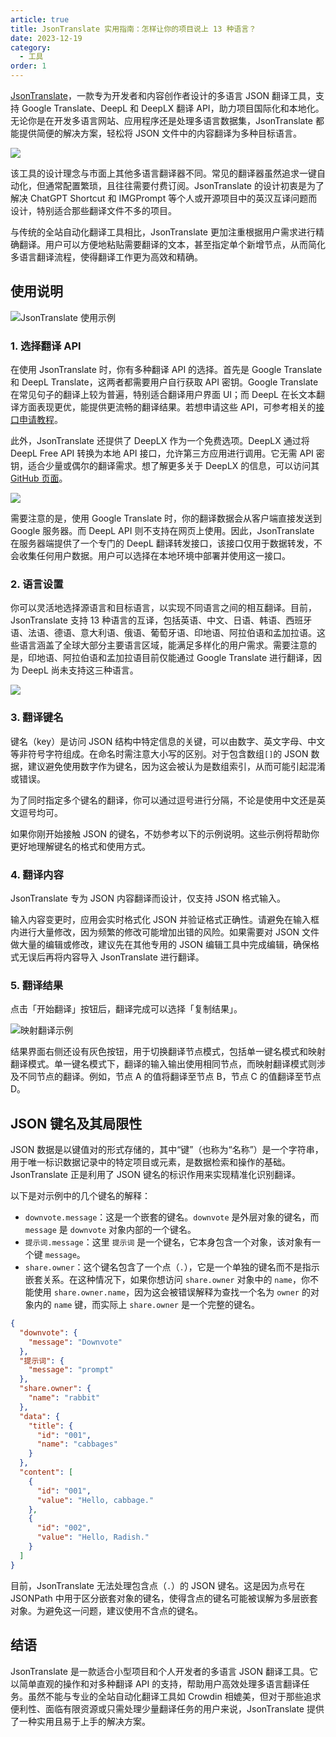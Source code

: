```yaml
---
article: true
title: JsonTranslate 实用指南：怎样让你的项目说上 13 种语言？
date: 2023-12-19
category:
  - 工具
order: 1
---
```


[JsonTranslate](https://tools.newzone.top/json-translate)，一款专为开发者和内容创作者设计的多语言 JSON 翻译工具，支持 Google Translate、DeepL 和 DeepLX 翻译 API，助力项目国际化和本地化。无论你是在开发多语言网站、应用程序还是处理多语言数据集，JsonTranslate 都能提供简便的解决方案，轻松将 JSON 文件中的内容翻译为多种目标语言。

![](https://img.newzone.top/2023-12-18-19-18-41.png?imageMogr2/format/webp)

该工具的设计理念与市面上其他多语言翻译器不同。常见的翻译器虽然追求一键自动化，但通常配置繁琐，且往往需要付费订阅。JsonTranslate 的设计初衷是为了解决 ChatGPT Shortcut 和 IMGPrompt 等个人或开源项目中的英汉互译问题而设计，特别适合那些翻译文件不多的项目。

与传统的全站自动化翻译工具相比，JsonTranslate 更加注重根据用户需求进行精确翻译。用户可以方便地粘贴需要翻译的文本，甚至指定单个新增节点，从而简化多语言翻译流程，使得翻译工作更为高效和精确。

## 使用说明

![](https://img.newzone.top/2023-12-18-16-09-04.gif?imageMogr2/format/webp "JsonTranslate 使用示例")

### 1. 选择翻译 API

在使用 JsonTranslate 时，你有多种翻译 API 的选择。首先是 Google Translate 和 DeepL Translate，这两者都需要用户自行获取 API 密钥。Google Translate 在常见句子的翻译上较为普遍，特别适合翻译用户界面 UI；而 DeepL 在长文本翻译方面表现更优，能提供更流畅的翻译结果。若想申请这些 API，可参考相关的[接口申请教程](https://docs.easyuseai.com/platform/translate/google_fanyi.html)。

此外，JsonTranslate 还提供了 DeepLX 作为一个免费选项。DeepLX 通过将 DeepL Free API 转换为本地 API 接口，允许第三方应用进行调用。它无需 API 密钥，适合少量或偶尔的翻译需求。想了解更多关于 DeepLX 的信息，可以访问其 [GitHub 页面](https://github.com/OwO-Network/DeepLX/)。

![](https://img.newzone.top/2023-12-18-19-27-32.png?imageMogr2/format/webp)

需要注意的是，使用 Google Translate 时，你的翻译数据会从客户端直接发送到 Google 服务器。而 DeepL API 则不支持在网页上使用。因此，JsonTranslate 在服务器端提供了一个专门的 DeepL 翻译转发接口，该接口仅用于数据转发，不会收集任何用户数据。用户可以选择在本地环境中部署并使用这一接口。

### 2. 语言设置

你可以灵活地选择源语言和目标语言，以实现不同语言之间的相互翻译。目前，JsonTranslate 支持 13 种语言的互译，包括英语、中文、日语、韩语、西班牙语、法语、德语、意大利语、俄语、葡萄牙语、印地语、阿拉伯语和孟加拉语。这些语言涵盖了全球大部分主要语言区域，能满足多样化的用户需求。需要注意的是，印地语、阿拉伯语和孟加拉语目前仅能通过 Google Translate 进行翻译，因为 DeepL 尚未支持这三种语言。

![](https://img.newzone.top/2023-12-19-10-23-41.png?imageMogr2/format/webp)

### 3. 翻译键名

键名（key）是访问 JSON 结构中特定信息的关键，可以由数字、英文字母、中文等非符号字符组成。在命名时需注意大小写的区别。对于包含数组`[]`的 JSON 数据，建议避免使用数字作为键名，因为这会被认为是数组索引，从而可能引起混淆或错误。

为了同时指定多个键名的翻译，你可以通过逗号进行分隔，不论是使用中文还是英文逗号均可。

如果你刚开始接触 JSON 的键名，不妨参考以下的示例说明。这些示例将帮助你更好地理解键名的格式和使用方式。

### 4. 翻译内容

JsonTranslate 专为 JSON 内容翻译而设计，仅支持 JSON 格式输入。

输入内容变更时，应用会实时格式化 JSON 并验证格式正确性。请避免在输入框内进行大量修改，因为频繁的修改可能增加出错的风险。如果需要对 JSON 文件做大量的编辑或修改，建议先在其他专用的 JSON 编辑工具中完成编辑，确保格式无误后再将内容导入 JsonTranslate 进行翻译。

### 5. 翻译结果

点击「开始翻译」按钮后，翻译完成可以选择「复制结果」。

![](https://img.newzone.top/2023-12-19-11-42-37.png?imageMogr2/format/webp "映射翻译示例")

结果界面右侧还设有灰色按钮，用于切换翻译节点模式，包括单一键名模式和映射翻译模式。单一键名模式下，翻译的输入输出使用相同节点，而映射翻译模式则涉及不同节点的翻译。例如，节点 A 的值将翻译至节点 B，节点 C 的值翻译至节点 D。

## JSON 键名及其局限性

JSON 数据是以键值对的形式存储的，其中“键”（也称为“名称”）是一个字符串，用于唯一标识数据记录中的特定项目或元素，是数据检索和操作的基础。JsonTranslate 正是利用了 JSON 键名的标识作用来实现精准化识别翻译。

以下是对示例中的几个键名的解释：

- `downvote.message`：这是一个嵌套的键名。`downvote` 是外层对象的键名，而 `message` 是 `downvote` 对象内部的一个键名。
- `提示词.message`：这里 `提示词` 是一个键名，它本身包含一个对象，该对象有一个键 `message`。
- `share.owner`：这个键名包含了一个点（`.`），它是一个单独的键名而不是指示嵌套关系。在这种情况下，如果你想访问 `share.owner` 对象中的 `name`，你不能使用 `share.owner.name`，因为这会被错误解释为查找一个名为 `owner` 的对象内的 `name` 键，而实际上 `share.owner` 是一个完整的键名。

```json
{
  "downvote": {
    "message": "Downvote"
  },
  "提示词": {
    "message": "prompt"
  },
  "share.owner": {
    "name": "rabbit"
  },
  "data": {
    "title": {
      "id": "001",
      "name": "cabbages"
    }
  },
  "content": [
    {
      "id": "001",
      "value": "Hello, cabbage."
    },
    {
      "id": "002",
      "value": "Hello, Radish."
    }
  ]
}
```

目前，JsonTranslate 无法处理包含点（`.`）的 JSON 键名。这是因为点号在 JSONPath 中用于区分嵌套对象的键名，使得含点的键名可能被误解为多层嵌套对象。为避免这一问题，建议使用不含点的键名。

## 结语

JsonTranslate 是一款适合小型项目和个人开发者的多语言 JSON 翻译工具。它以简单直观的操作和对多种翻译 API 的支持，帮助用户高效处理多语言翻译任务。虽然不能与专业的全站自动化翻译工具如 Crowdin 相媲美，但对于那些追求便利性、面临有限资源或只需处理少量翻译任务的用户来说，JsonTranslate 提供了一种实用且易于上手的解决方案。
